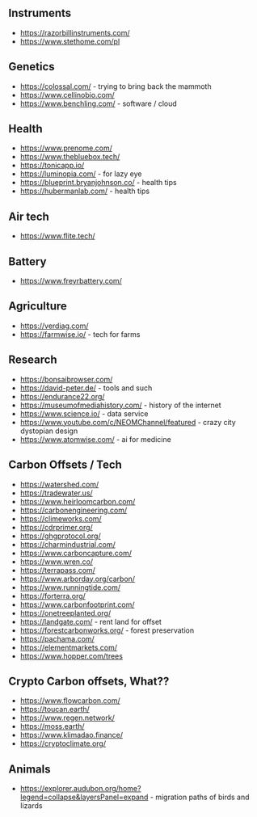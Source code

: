 ## Instruments

- https://razorbillinstruments.com/
- https://www.stethome.com/pl

## Genetics

- https://colossal.com/ - trying to bring back the mammoth
- https://www.cellinobio.com/
- https://www.benchling.com/ - software / cloud

## Health

- https://www.prenome.com/
- https://www.thebluebox.tech/
- https://tonicapp.io/
- https://luminopia.com/ - for lazy eye
- https://blueprint.bryanjohnson.co/ - health tips
- https://hubermanlab.com/ - health tips

## Air tech

- https://www.flite.tech/

## Battery

- https://www.freyrbattery.com/

## Agriculture

- https://verdiag.com/
- https://farmwise.io/ - tech for farms

## Research

- https://bonsaibrowser.com/
- https://david-peter.de/ - tools and such
- https://endurance22.org/
- https://museumofmediahistory.com/ - history of the internet
- https://www.science.io/ - data service
- https://www.youtube.com/c/NEOMChannel/featured - crazy city dystopian design
- https://www.atomwise.com/ - ai for medicine

## Carbon Offsets / Tech

- https://watershed.com/
- https://tradewater.us/
- https://www.heirloomcarbon.com/
- https://carbonengineering.com/
- https://climeworks.com/
- https://cdrprimer.org/
- https://ghgprotocol.org/
- https://charmindustrial.com/
- https://www.carboncapture.com/
- https://www.wren.co/
- https://terrapass.com/
- https://www.arborday.org/carbon/
- https://www.runningtide.com/
- https://forterra.org/
- https://www.carbonfootprint.com/
- https://onetreeplanted.org/
- https://landgate.com/ - rent land for offset
- https://forestcarbonworks.org/ - forest preservation
- https://pachama.com/
- https://elementmarkets.com/
- https://www.hopper.com/trees

## Crypto Carbon offsets, What??

- https://www.flowcarbon.com/
- https://toucan.earth/
- https://www.regen.network/
- https://moss.earth/
- https://www.klimadao.finance/
- https://cryptoclimate.org/

## Animals 
- https://explorer.audubon.org/home?legend=collapse&layersPanel=expand - migration paths of birds and lizards